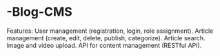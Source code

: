 # -Blog-CMS
Features:  User management (registration, login, role assignment). Article management (create, edit, delete, publish, categorize). Article search. Image and video upload. API for content management (RESTful API).
